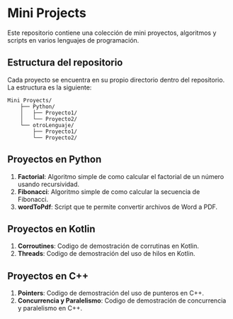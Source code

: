 # Mini Projects

Este repositorio contiene una colección de mini proyectos, algoritmos y scripts en varios lenguajes de programación.

## Estructura del repositorio

Cada proyecto se encuentra en su propio directorio dentro del repositorio. La estructura es la siguiente:

```
Mini Proyects/
    ├── Python/
    │   ├── Proyecto1/
    │   └── Proyecto2/
    └── otroLenguaje/
        ├── Proyecto1/
        └── Proyecto2/
```

## Proyectos en Python

1. **Factorial**: Algoritmo simple de como calcular el factorial de un número usando recursividad.
2. **Fibonacci**: Algoritmo simple de como calcular la secuencia de Fibonacci.
3. **wordToPdf**: Script que te permite convertir archivos de Word a PDF.

## Proyectos en Kotlin
1. **Corroutines**: Codigo de demostración de corrutinas en Kotlin.
2. **Threads**: Codigo de demostración del uso de hilos en Kotlin.

## Proyectos en C++
1. **Pointers**: Codigo de demostración del uso de punteros en C++.
2. **Concurrencia y Paralelismo**: Codigo de demostración de concurrencia y paralelismo en C++.

